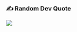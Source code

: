
### ✍️ Random Dev Quote
![](https://quotes-github-readme.vercel.app/api?type=horizontal&theme=radical)

